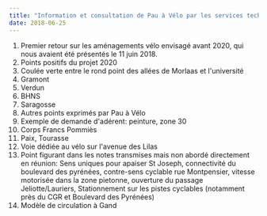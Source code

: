 ```yaml
---
title: "Information et consultation de Pau à Vélo par les services techniques municipaux"
date: 2018-06-25
---
```


1. Premier retour sur les aménagements vélo envisagé avant 2020, qui nous avaient été présentés le 11 juin 2018.
  1. Points positifs du projet 2020
  2. Coulée verte entre le rond point des allées de Morlaas et l'université
  3. Gramont
  4. Verdun
  5. BHNS
  6. Saragosse
2. Autres points exprimés par Pau à Vélo
  1. Exemple de demande d'adérent: peinture, zone 30
  2. Corps Francs Pommiès
  3. Paix, Tourasse
  4. Voie dédiée au vélo sur l'avenue des Lilas
  5. Point figurant dans les notes transmises mais non abordé directement en réunion: Sens uniques pour apaiser St Joseph, connectivité du boulevard des pyrénées, contre-sens cyclable rue Montpensier, vitesse motorisée dans la zone pietonne, ouverture du passage Jeliotte/Lauriers, Stationnement sur les pistes cyclables (notamment près du CGR et Boulevard des Pyrénées)
  6. Modèle de circulation à Gand
